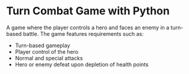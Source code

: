 # Turn Combat Game with Python

A game where the player controls a hero and faces an enemy in a turn-based battle. The game features requirements such as:
- Turn-based gameplay
- Player control of the hero
- Normal and special attacks
- Hero or enemy defeat upon depletion of health points
